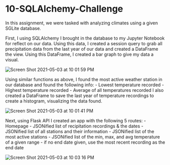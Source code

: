 # 10-SQLAlchemy-Challenge

In this assignment, we were tasked with analyzing climates using a given SGLite database.

First, I using SQLAlchemy I brought in the database to my Jupyter Notebook for reflect on our data.  Using this data, I created a session query to grab all precipitation data from the last year of our data and created a DataFrame the view.  Using this DataFrame, I created a bar graph to give my data a visual.

![Screen Shot 2021-05-03 at 10 01 59 PM](https://user-images.githubusercontent.com/23372412/116953422-31a79600-ac5b-11eb-9a4b-d884feb9202d.png)

Using similar functions as above, I found the most active weather station in our database and found the following info:
    - Lowest temperature recorded
    - Highest temperature recorded
    - Average of all temperatures recorded
I also created a DataFrame to save the last year of temperature recordings to create a histogram, visualizing the data found.

![Screen Shot 2021-05-03 at 10 01 41 PM](https://user-images.githubusercontent.com/23372412/116953389-25bbd400-ac5b-11eb-9167-5d0340da3100.png)

Next, using Flask API I created an app with the following 5 routes:
    - Homepage
    - JSONified list of recipitation recordings & the dates
    - JSONified list of all stations and their information
    - JSONified list of the most active stations
    - JSONified list of the min, max, and avg temperature of a given range
        - if no end date given, use the most recent recording as the end date

![Screen Shot 2021-05-03 at 10 03 16 PM](https://user-images.githubusercontent.com/23372412/116953495-63206180-ac5b-11eb-9620-8ec8cf4cc17f.png)
